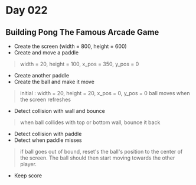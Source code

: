 # Day 022
## Building Pong The Famous Arcade Game
- Create the screen (width = 800, height = 600)
- Create and move a paddle
> width = 20, height = 100, x_pos = 350, y_pos = 0
- Create another paddle
- Create the ball and make it move
> initial : width = 20, height = 20, x_pos = 0, y_pos = 0
> ball moves when the screen refreshes
- Detect collision with wall and bounce
> when ball collides with top or bottom wall, bounce it back
- Detect collision with paddle
- Detect when paddle misses
> if ball goes out of bound, reset's the ball's position to the center of the screen.
> The ball should then start moving towards the other player.
- Keep score
